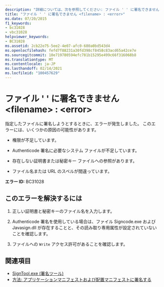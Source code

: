 ```yaml
---
description: "詳細については、次を参照してください: ファイル ' ' に署名できません <filename> : <error>"
title: "ファイル ' ' に署名できません <filename> : <error>"
ms.date: 07/20/2015
f1_keywords:
- bc31028
- vbc31028
helpviewer_keywords:
- BC31028
ms.assetid: 2cb22e75-5ee2-4e07-afc0-680a0bd543d4
ms.openlocfilehash: fefd7f88231a30fd398cf8458c83acd65a42ce7e
ms.sourcegitcommit: 10e719780594efc781b15295e499c66f316068b8
ms.translationtype: MT
ms.contentlocale: ja-JP
ms.lasthandoff: 02/14/2021
ms.locfileid: "100457629"
---
```

# <a name="unable-to-sign-file-filename-error"></a>ファイル ' ' に署名できません \<filename> : \<error>

指定したファイルに署名しようとするときに、エラーが発生しました。 このエラーには、いくつかの原因の可能性があります。  
  
- 権限が不足しています。  
  
- Authenticode 署名に必要なシステム ファイルが不足しています。  
  
- 存在しない証明書または秘密キー ファイルへの参照があります。  
  
- ファイル名または URL のスペルが間違っています。  
  
 **エラー ID:** BC31028  
  
## <a name="to-correct-this-error"></a>このエラーを解決するには  
  
1. 正しい証明書と秘密キーのファイル名を入力します。  
  
2. Authenticode 署名を使用している場合は、ファイル Signcode.exe および Javasign.dll が存在することと、その読み取り専用属性が設定されていないことを確認します。  
  
3. ファイルへの `Write` アクセス許可があることを確認します。  
  
## <a name="see-also"></a>関連項目

- [SignTool.exe (署名ツール)](../../framework/tools/signtool-exe.md)
- [方法: アプリケーションマニフェストおよび配置マニフェストに署名する](/visualstudio/ide/how-to-sign-application-and-deployment-manifests)
